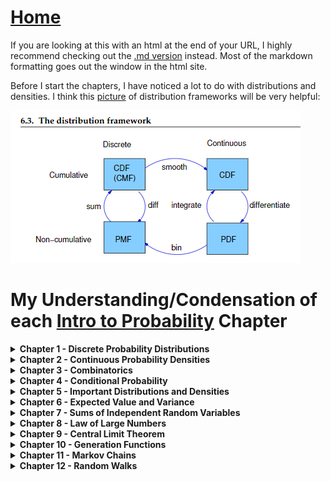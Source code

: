 # <a href="https://angelddaz.github.io/bridgetomasters/"> Home </a>

If you are looking at this with an html at the end of your URL, I highly recommend checking out the [.md version](https://github.com/angelddaz/bridgetomasters/blob/master/introtoprob.md) instead. Most of the markdown formatting goes out the window in the html site.

Before I start the chapters, I have noticed a lot to do with distributions and densities. I think this [picture](https://github.com/angelddaz/bridgetomasters/blob/master/Py_scripts/misc/dist_framework.PNG) of distribution frameworks will be very helpful:

<img src="https://github.com/angelddaz/bridgetomasters/blob/master/Py_scripts/misc/dist_framework.PNG" alt = "you should go to the .md version of this site if you can't see this picture: https://github.com/angelddaz/bridgetomasters/blob/master/introtoprob.md">


# My Understanding/Condensation of each [Intro to Probability](https://www.dartmouth.edu/~chance/teaching_aids/books_articles/probability_book/amsbook.mac.pdf) Chapter

<details>
  <summary> <b> Chapter 1 - Discrete Probability Distributions </b> </summary>
<br>
Discrete basically means a finite number of possibilities within the context of probability.
The more we toss a coin, the more the sample mean approaches "True mean"

1.2 Discrete Probability Distributions
```
the sample space of the experiment is the set of all possible outcomes
```
i.e. Omega = sample space of a 6 sided die = {1, 2, 3, 4, 5, 6}
if E = 1
P(1) = 1/6 = Probability of rolling a 1 on a 6 sided die

basic set operations picture from the book. Very reminiscent of relational algebra in databases. I guess if we can consider sample spaces as databases of their own in a way.


<img src="https://github.com/angelddaz/bridgetomasters/blob/master/Py_scripts/misc/basic_set_operations.PNG" alt = "you should go to the .md version of this site if you can't see this picture: https://github.com/angelddaz/bridgetomasters/blob/master/introtoprob.md">


P(A∪B) = P(A) + P(B) − P(A∩B)
basically the left circle of a venn diagram plus the right circle minus the intersection equals the total area that both circles cover.

Tree Diagrams

definition:
```
The uniform distribution on a sample space Omega containing n elements is the function m defined by
m(ω) = 1 / n, for every ω ∈ Omega.
```

history of probability yay :)
Treating each dice as an independent event in a two dice experiment was a revolution apparently. who knew
by 
```Gerolamo Cardano(1501–1576) in his book Liber de Ludo Aleae```

if an event is favorable three out of four cases, the correct odds is 3 : 1
3/4ths probability is P(.75) and if you get the same success twice in a row, you would do (3/4) * (3/4) instead of squaring both odds, which is what Cardano did mistakenly.

There are two main ways to calculate probabilities according to the end of this chapter:
```
Pascal’s method was to develop an algorithm and use it to
calculate the fair division. This method is easy to implement on a computer and easy
to generalize. Fermat’s method, on the other hand, was to change the problem into
an equivalent problem for which he could use counting or combinatorial methods
```
1. Pascal method of using a generalizable algorithm
2. Fermat method of changing the problem so that we can use counting or combinatorial methods.

I'm not totally sure what the above 10 lines mean but will go into more detail as the book continues.

final thing in the chapter:
```
both the algorithmic approach and the combinatorial approach share equal billing
```
I had to look up equal billing because I am not familiar with this phrase, and it means basically equal importance. You could probably gather from the clues the words give you but one I haven't come across very often so I looked it up just to be sure and to make the book more accessible to first gen folks.

As a side note, I appreciate that this book has less chapters and more details. Think Stats was great as an intro to multiple topics but since I am familiar with a lot of it, programing and statistics, the parts which I am not familiar with I felt like it didn't go into enough detail. I'm having a good time with Open Intro Stats and this book so far, Intro to Prob. Some books just click and others don't through nobody's fault.

</details>

<details>
  <summary> <b> Chapter 2 - Continuous Probability Densities</b> </summary>
<br>
  
```summing an uncountable number of real numbers is a tricky business
```
Thinking face.emoji
simulations for how the proportion of success under a curve given an area, (x,y) = ([0,1],[0,1])
of course you can do this with calculus with an integral but simulation proportions is really interesting. 

```
different choices of coordinates will lead
to different assignments of probabilities
```
interesting. Most of the time, it's easy to think in x,y cartesian coordinates but other ones exist. especially with circular-y type stuff.

2.2 Continuous Density Functions
This is basically graphing the simulations in 2.1 it seems like. In smoothed out bar charts, or grabbing some sort of functions from these distributions of the simulations.

</details>

<details>
  <summary> <b> Chapter 3 - Combinatorics </b> </summary>
<br>

3.1 Permutations
```
The number of permutations of n increases so rapidly that even to list all permutations of 20 objects is impractical
```
3.2 Combination
n choose j = (factorial of n) / ((factorial of j)((factorial of (n - j)))

```
Bernoulli trials process is a sequence of n chance experiments such that

1. Each experiment has two possible outcomes, which we may call success and
failure.

2. The probability p of success on each experiment is the same for each experiment,
and this probability is not affected by any knowledge of previous
outcomes. The probability q of failure is given by q = 1 − p.
```
3.3 Card Shuffling
lots of proofs and theorems


</details>


<details>
  <summary> <b> Chapter 4 - Conditional Probability </b> </summary>
<br>
  
if events E and F are independent then:
```
P(E|F) = P(E) and P(F|E) = P(F)

or

at least one of the events has probability 0.
```
Another way to check for independence:
```
P(E ∩ F) = P(E)P(F) 
```

4.2  Continuous Conditional Probability

looks like conditional probability but with integrals


4.3 Paradoxes

Decision trees and using them based on how we receive or interpret information.

</details>

<details>
  <summary> <b> Chapter 5 - Important Distributions and Densities </b> </summary>
<br>

Negative binomial distribution is like binomial distribution except that the probabilities are calculated with 
P(X = x) = (x − 1 choose k − 1 ) * p^k * q^(x − k) 

Poisson Distribution

```
The Poisson distribution arises in many situations. It is safe to say that it is one of
the three most important discrete probability distributions (the other two being the
uniform and the binomial distributions).
```

so this following sentence is the hint that we can deal with a Poisson distribution:

```
Suppose that we have a situation in which a certain kind of occurrence happens
at random over a period of time
```

Hypergeometric Distribution

k is option 1
N - k is option 2
n is how many we choose 

this distribution depends on three parameters N, k, and n

P(X = x) = h(N, k, n, x) = ((k choose x) * ( N − k choose n − x ) ) / (N choose n)

```
This distribution can be generalized to the case where there are more than two types of object
```

Benford Distribution -- never heard of this distribution before
```
distribution comes from the study of leading digits in dataset
```


super interesting. reminds me of the Ben Affleck movie 'The Accountant':
```
Mark Nigrini has advocated the use of the Benford distribution as a means
of testing suspicious financial records such as bookkeeping entries, checks, and tax
returns. His idea is that if someone were to “make up” numbers in these cases,
the person would probably produce numbers that are fairly uniformly distributed,
while if one were to use the actual numbers, the leading digits would roughly follow
the Benford distribution
```

5.2 Important Densities

Apparently there's a difference between distributions and densities
that makes sense. distribution may refer to area taken up and density is the relative amount within that area.

Chi Squared Density:
```
method for testing independence of traits
 ```

The sum of each i where (Observedi - Expectedi) ^ 2 / (Expectedi)

We can plot each of these values for a distrubtion.

The chi-squared test statistic can then be used against a critical value to test a null hypothesis.

Cauchy Density -- never heard of this one
didn't get this section almost at all

  </details>

<details>
  <summary> <b> Chapter 6 - Expected Value and Variance </b> </summary>
<br>

```
We often refer to the expected value as the mean, and denote E(X) by µ (mu) for short. 
```

E(X + Y) = E(X) + E(Y)

and if c is any constant

E(c * X) = c * E(X)

Bernoulli Trials -- again

if Ssubn is number of successes in n trials
then E(Ssubn) = n * p

where p is probability of success

6.2 Variance of Discrete Random Variables

Variance of X = V(X) = E((X − µ)^2) = Sum for each observed x ((x − µ)^2 * m(x) )

where m(x) is probability of the individual x occuring

Standard Deviation is the square root of Variance

6.3 Continuous Random Variables

Continuous just means calculus and integrals to me now
E(x) = integral of x * f(x) dx



  </details>

<details>
  <summary> <b> Chapter 7 - Sums of Independent Random Variables </b> </summary>
<br>

7.2 Sums of Continuous Random Variables

I didn't really understand this chapter much at all


</details>

<details>
  <summary> <b> Chapter 8 - Law of Large Numbers </b> </summary>
<br>
  
What is Chebyshev's inequality? I don't know.

I think Bernoulli uses the law of large numbers as reasoning for fate, that everything in the long run must return to a state of averages or something like that. Philosophical.


Didn't really understand much in that chapter. I wonder how this law differs from Central Limit Theorem (CLT)
```
The Central limit Theorem states that when sample size tends to infinity, the sample mean will be normally distributed. 
The Law of Large Number states that when sample size tends to infinity, the sample mean equals to population mean.
```

</details>

<details>
  <summary> <b> Chapter 9 - Central Limit Theorem </b> </summary>
<br>

```
The Central limit Theorem states that when sample size tends to infinity, the sample mean will be normally distributed. 
```

</details>

<details>
  <summary> <b> Chapter 10 - Generation Functions</b> </summary>
<br>
  
10.1 Generating Functions for Discrete Distributions

Moment generating functions. what?

Ok Now I understand the purpose of moment generation functions a bit with this grounded example:
```
Heads or Tails

Example 10.7 In the coin-tossing game discussed in Example 1.4, we now consider
the question "When is Peter first in the lead?"

Let Xk describe the outcome of the kth trial in the game
```
I wish they would have started with the example.

10.2 Branching Processes
calculating the extinction of humankind

Possibly the most esoteric and boring chapter of the book

</details>

<details>
  <summary> <b> Chapter 11 - Markov Chains  </b> </summary>
<br>

The textbook seems to be abandoning the concept of independent trials in this chapter:
```
Modern probability theory studies chance processes for which the knowledge
of previous outcomes influences predictions for future experiments.

...

In this process, the outcome of a given experiment can affect the outcome
of the next experiment. This type of process is called a Markov chain.
```
Interesting. So I'm thinking what's the difference betweeen Markov chain and Bayes, which Google changes to Bayesian Networks.

Here's a [link](https://stats.stackexchange.com/questions/100047/difference-between-bayesian-networks-and-markov-process) which answers some of the questions I have. They also provide a link to a cool [visualized Markov Chains](http://setosa.io/blog/2014/07/26/markov-chains/)

Which explains the following:
```
Markov chain tells you the probabilitiy of hopping, or "transitioning," from one state to any other state
```

We have a set of States and each transition (change from one state to another) has a probability usually denoted by psubij

Transition matrix is a grid of these probabilities essentially.

So if psubii = 1.00 that means absorption. Quote from this [pdf](http://www.math.tamu.edu/~kahlig/notes/166/ch-M-3.pdf)
```
Definition: A state of a Markov process is called absorbing if once in that state there is no chance
of leaving that state
```

Googling definitions or looking for supplementary material has made reading through textbooks so much easier.

11.3 Ergodic Markov Chains

```
A Markov chain is called an ergodic chain if it is possible to go
from every state to every state (not necessarily in one move). ✷
In many books, ergodic Markov chains are called irreducible
```

</details>

<details>
  <summary> <b> Chapter 12 - Random Walks </b> </summary>
<br>
  


  

</details>

